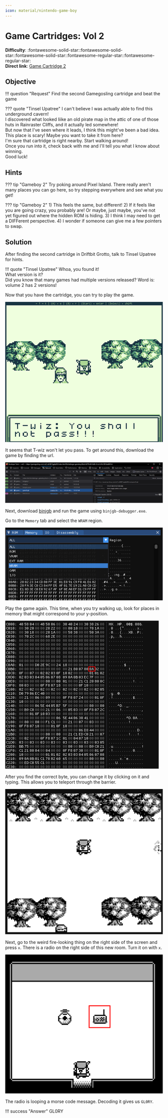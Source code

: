 ```yaml
---
icon: material/nintendo-game-boy
---
```


# Game Cartridges: Vol 2

**Difficulty**: :fontawesome-solid-star::fontawesome-solid-star::fontawesome-solid-star::fontawesome-regular-star::fontawesome-regular-star:<br/>
**Direct link**: [Game Cartridge 2](https://gamegosling.com/vol2-akHB27gg6pN0/index.html?&challenge=gameboy2&id=64795c88-0e86-41cd-b1fd-5f814ed6051d)

## Objective

!!! question "Request"
    Find the second Gamegosling cartridge and beat the game

??? quote "Tinsel Upatree"
    I can't believe I was actually able to find this underground cavern!<br>
    I discovered what looked liike an old pirate map in the attic of one of those huts in Rainraster Cliffs, and it actually led somewhere!<br>
    But now that I've seen where it leads, I think this might've been a bad idea. This place is scary! Maybe you want to take it from here?<br>
    I'm sure that cartridge is right nearby. Start walking around!<br>
    Once you run into it, check back with me and I'll tell you what I know about winning.<br>
    Good luck!

## Hints

??? tip "Gameboy 2"
    Try poking around Pixel Island. There really aren't many places you can go here, so try stepping everywhere and see what you get!

??? tip "Gameboy 2"
    1) This feels the same, but different! 2) If it feels like you are going crazy, you probably are! Or maybe, just maybe, you've not yet figured out where the hidden ROM is hiding. 3) I think I may need to get a DIFFerent perspective. 4) I wonder if someone can give me a few pointers to swap.

## Solution

After finding the second cartridge in Driftbit Grotto, talk to Tinsel Upatree for hints.

!!! quote "Tinsel Upatree"
    Whoa, you found it!<br>
    What version is it?<br>
    Did you know that many games had multiple versions released? Word is: volume 2 has 2 versions!

Now that you have the cartridge, you can try to play the game.

![No Pass](../img/objectives/game_cartridges_2/no_pass.png)

It seems that T-wiz won't let you pass. To get around this, download the game by finding the url.

![Get Game](../img/objectives/game_cartridges_2/get_game.png)

Next, download [binjgb](https://github.com/binji/binjgb) and run the game using ```binjgb-debugger.exe```.

Go to the ```Memory``` tab and select the ```WRAM``` region.

![WRAM](../img/objectives/game_cartridges_2/wram.png)

Play the game again. This time, when you try walking up, look for places in memory that might correspond to your y-position.

![Y-Pos](../img/objectives/game_cartridges_2/y_pos.png)

After you find the correct byte, you can change it by clicking on it and typing. This allows you to teleport through the barrier.

![Position Changed](../img/objectives/game_cartridges_2/position_changed.png)

Next, go to the weird fire-looking thing on the right side of the screen and press ```x```. There is a radio on the right side of this new room. Turn it on with ```x```.

![Radio Room](../img/objectives/game_cartridges_2/radio_room.png)

The radio is looping a morse code message. Decoding it gives us ```GL0RY```.

!!! success "Answer"
    GL0RY
